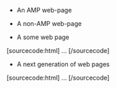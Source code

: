 
<script type="application/json">
  {
    "ad-attributes": {
      // ad server configuration
    }
  }
</script>

* An AMP web-page

<script type="application/json">
  {
    "ad-attributes": {
      "type": "doubleclick",
      "data-slot": "/30497360/a4a/amp_story_dfp_example"
    }
  }
</script>

* A non-AMP web-page

<script type="application/json">
 {
   "ad-attributes": {
     "type": "doubleclick",
     "data-slot": "/30497360/a4a/amp_story_dfp_example",
     "additional_data": "additional_data_information"
   }
 }
</script>

* A some web page

[sourcecode:html]
<amp-story>
  <amp-story-auto-ads>
    <script type="application/json">
      {
        "ad-attributes": {
          //ad server configuration
        }
      }
    </script>
  </amp-story-auto-ads>
  <amp-story-page>
  ...
</amp-story>
[/sourcecode]

* A next generation of web pages

[sourcecode:html]
<amp-story>
  <amp-story-auto-ads>
    <script type="application/json">
     {
       "ad-attributes": {
         "type": "doubleclick",
         "data-slot": "/30497360/a4a/amp_story_dfp_example",
         "additional_data": "additional_data_information_"
       }
     }
    </script>
  </amp-story-auto-ads>
  <amp-story-page>
  ...
</amp-story>
[/sourcecode]
